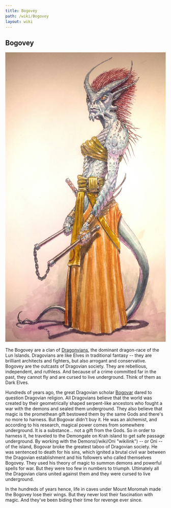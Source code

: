```yaml
---
title: Bogovey
path: /wiki/Bogovey
layout: wiki
---
```


## Bogovey

![Bogovey](Bogovey.jpg "fig:Bogovey")

The Bogovey are a clan of [Dragonvians](/wiki/Dragovians "wikilink"), the dominant dragon-race of the Lun Islands. Dragovians are like Elves in traditional fantasy -- they are brilliant architects and fighters, but also arrogant and conservative. Bogovey are the outcasts of Dragovian society. They are rebellious, independent, and ruthless. And because of a crime committed far in the past, they cannot fly and are cursed to live underground. Think of them as Dark Elves.

Hundreds of years ago, the great Dragovian scholar [Bogovar](/wiki/Bogovar "wikilink") dared to question Dragovian religion. All Dragovians believe that the world was created by their geometrically shaped serpent-like ancestors who fought a war with the demons and sealed them underground. They also believe that magic is the promethean gift bestowed them by the same Gods and there's no more to harness. But Bogovar didn't buy it. He was an alchemist, and according to his research, magical power comes from somewhere underground. It is a substance… not a gift from the Gods. So in order to harness it, he traveled to the Demongate on Krah island to get safe passage underground. By working with the Demons(/wiki/Oni "wikilink") -- or Oni -- of the island, Bogovar broke the greatest taboo of Dragovian society. He was sentenced to death for his sins, which ignited a brutal civil war between the Dragovian establishment and his followers who called themselves Bogovey. They used his theory of magic to summon demons and powerful spells for war. But they were too few in numbers to triumph. Ultimately all the Dragovian clans united against them and they were cursed to live underground.

In the hundreds of years hence, life in caves under Mount Moromah made the Bogovey lose their wings. But they never lost their fascination with magic. And they've been biding their time for revenge ever since.